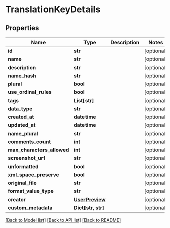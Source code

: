 # TranslationKeyDetails

## Properties
Name | Type | Description | Notes
------------ | ------------- | ------------- | -------------
**id** | **str** |  | [optional] 
**name** | **str** |  | [optional] 
**description** | **str** |  | [optional] 
**name_hash** | **str** |  | [optional] 
**plural** | **bool** |  | [optional] 
**use_ordinal_rules** | **bool** |  | [optional] 
**tags** | **List[str]** |  | [optional] 
**data_type** | **str** |  | [optional] 
**created_at** | **datetime** |  | [optional] 
**updated_at** | **datetime** |  | [optional] 
**name_plural** | **str** |  | [optional] 
**comments_count** | **int** |  | [optional] 
**max_characters_allowed** | **int** |  | [optional] 
**screenshot_url** | **str** |  | [optional] 
**unformatted** | **bool** |  | [optional] 
**xml_space_preserve** | **bool** |  | [optional] 
**original_file** | **str** |  | [optional] 
**format_value_type** | **str** |  | [optional] 
**creator** | [**UserPreview**](UserPreview.md) |  | [optional] 
**custom_metadata** | **Dict[str, str]** |  | [optional] 

[[Back to Model list]](../README.md#documentation-for-models) [[Back to API list]](../README.md#documentation-for-api-endpoints) [[Back to README]](../README.md)


